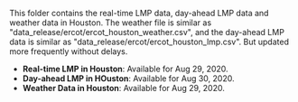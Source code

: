 This folder contains the real-time LMP data, day-ahead LMP data and weather data in Houston. The weather file is similar as "data_release/ercot/ercot_houston_weather.csv", and the day-ahead LMP data is similar as "data_release/ercot/ercot_houston_lmp.csv". But updated more frequently without delays.

- **Real-time LMP in Houston**: Available for Aug 29, 2020.
- **Day-ahead LMP in HOuston**: Available for Aug 30, 2020.
- **Weather Data in Houston**: Available for Aug 29, 2020.